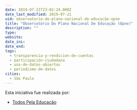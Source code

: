 ```yaml
---
date: 2019-07-21T23:02:24.000Z
date_last_modified: 2019-07-21
uid: observatorio-do-plano-nacional-de-educacão-opne
title: "Observatório Do Plano Nacional De Educação (Opne)"
description: ""
type: 
website: 
date_ini: 
date_end: 
tags:
  - transparencia-y-rendicion-de-cuentas
  - participación-ciudadana
  - uso-de-datos-abiertos
  - periodismo-de-datos
cities: 
  - São Paulo
---
```


Esta iniciativa fue realizada por:

- [Todos Pela Educação](/organizaciones/todos-pela-educacão)
